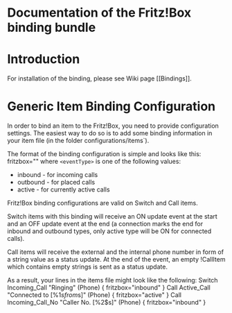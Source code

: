 # Documentation of the Fritz!Box binding bundle

# Introduction

For installation of the binding, please see Wiki page [[Bindings]].

# Generic Item Binding Configuration

In order to bind an item to the Fritz!Box, you need to provide configuration settings. The easiest way to do so is to add some binding information in your item file (in the folder configurations/items`). 

The format of the binding configuration is simple and looks like this:
    fritzbox="<eventType>"
where `<eventType>` is one of the following values:
- inbound - for incoming calls
- outbound - for placed calls
- active - for currently active calls

Fritz!Box binding configurations are valid on Switch and Call items.

Switch items with this binding will receive an ON update event at the start and an OFF update event at the end (a connection marks the end for inbound and outbound types, only active type will be ON for connected calls).

Call items will receive the external and the internal phone number in form of a string value as a status update. At the end of the event, an empty !CallItem which contains empty strings is sent as a status update.

As a result, your lines in the items file might look like the following:
    Switch	Incoming_Call		"Ringing"			(Phone)    { fritzbox="inbound" }
    Call	Active_Call		"Connected to [%1$s from %2$s]"	(Phone)    { fritzbox="active"  }
    Call	Incoming_Call_No	"Caller No. [%2$s]"		(Phone)    { fritzbox="inbound" } 